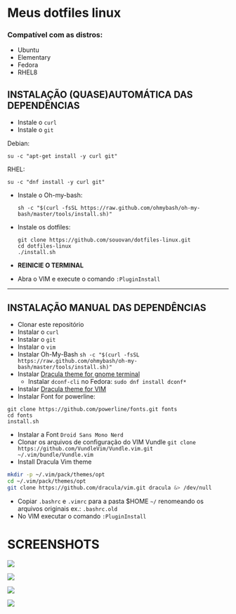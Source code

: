# Meus dotfiles linux

### Compatível com as distros:
* Ubuntu
* Elementary
* Fedora
* RHEL8

## INSTALAÇÃO (QUASE)AUTOMÁTICA DAS DEPENDÊNCIAS

* Instale o `curl`
* Instale o `git`

Debian:
```
su -c "apt-get install -y curl git"
```
RHEL:
```
su -c "dnf install -y curl git"
```

* Instale o Oh-my-bash:
  
  ```
  sh -c "$(curl -fsSL https://raw.github.com/ohmybash/oh-my-bash/master/tools/install.sh)"
  ```
* Instale os dotfiles:

  ``` 
  git clone https://github.com/souovan/dotfiles-linux.git
  cd dotfiles-linux
  ./install.sh
  ```
* **REINICIE O TERMINAL**

* Abra o VIM e execute o comando `:PluginInstall`

---

## INSTALAÇÃO MANUAL DAS DEPENDÊNCIAS

* Clonar este repositório
* Instalar o `curl`
* Instalar o `git`
* Instalar o `vim`
* Instalar Oh-My-Bash `sh -c "$(curl -fsSL https://raw.github.com/ohmybash/oh-my-bash/master/tools/install.sh)"`
* Instalar [Dracula theme for gnome terminal](https://draculatheme.com/gnome-terminal/)
  * Instalar `dconf-cli` no Fedora: `sudo dnf install dconf*`
* Instalar [Dracula theme for VIM](https://draculatheme.com/vim/)
* Instalar Font for powerline:
 ```
 git clone https://github.com/powerline/fonts.git fonts
 cd fonts
 install.sh
 ```
* Instalar a Font `Droid Sans Mono Nerd`
* Clonar os arquivos de configuração do VIM Vundle `git clone https://github.com/VundleVim/Vundle.vim.git ~/.vim/bundle/Vundle.vim`
* Install Dracula Vim theme
```bash
mkdir -p ~/.vim/pack/themes/opt
cd ~/.vim/pack/themes/opt
git clone https://github.com/dracula/vim.git dracula &> /dev/null
```
* Copiar `.bashrc` e `.vimrc` para a pasta $HOME `~/` renomeando os arquivos originais ex.: `.bashrc.old`
* No VIM executar o comando `:PluginInstall`

# SCREENSHOTS

![](./imgs/ll-gitstatus.png)

![](./imgs/gitadd.png)

![](./imgs/vim-python-nerdtree.png)

![](./imgs/vim-readme-nerdtree.png)
